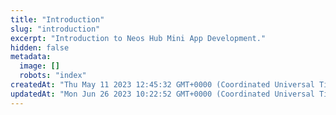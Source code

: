 ```yaml
---
title: "Introduction"
slug: "introduction"
excerpt: "Introduction to Neos Hub Mini App Development."
hidden: false
metadata: 
  image: []
  robots: "index"
createdAt: "Thu May 11 2023 12:45:32 GMT+0000 (Coordinated Universal Time)"
updatedAt: "Mon Jun 26 2023 10:22:52 GMT+0000 (Coordinated Universal Time)"
---
```

